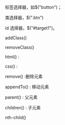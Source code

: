 标签选择器，如$("button")；

类选择器，$(".btn")

id 选择器，$("#target1")。


addClass()

removeClass()

html() :

css() :

remove() :删除元素

appendTo() : 移动元素

parent() : 父元素

children() : 子元素

nth-child()

